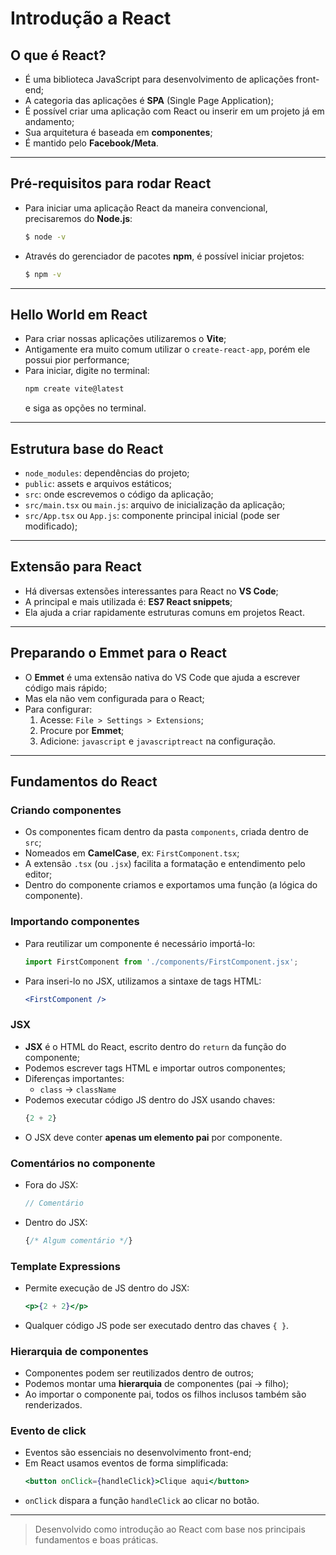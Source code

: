 
# Introdução a React

## O que é React?

- É uma biblioteca JavaScript para desenvolvimento de aplicações front-end;
- A categoria das aplicações é **SPA** (Single Page Application);
- É possível criar uma aplicação com React ou inserir em um projeto já em andamento;
- Sua arquitetura é baseada em **componentes**;
- É mantido pelo **Facebook/Meta**.

---

## Pré-requisitos para rodar React

- Para iniciar uma aplicação React da maneira convencional, precisaremos do **Node.js**:
  ```bash
  $ node -v
  ```
- Através do gerenciador de pacotes **npm**, é possível iniciar projetos:
  ```bash
  $ npm -v
  ```

---

## Hello World em React

- Para criar nossas aplicações utilizaremos o **Vite**;
- Antigamente era muito comum utilizar o `create-react-app`, porém ele possui pior performance;
- Para iniciar, digite no terminal:
  ```bash
  npm create vite@latest
  ```
  e siga as opções no terminal.

---

## Estrutura base do React

- `node_modules`: dependências do projeto;
- `public`: assets e arquivos estáticos;
- `src`: onde escrevemos o código da aplicação;
- `src/main.tsx` ou `main.js`: arquivo de inicialização da aplicação;
- `src/App.tsx` ou `App.js`: componente principal inicial (pode ser modificado);

---

## Extensão para React

- Há diversas extensões interessantes para React no **VS Code**;
- A principal e mais utilizada é: **ES7 React snippets**;
- Ela ajuda a criar rapidamente estruturas comuns em projetos React.

---

## Preparando o Emmet para o React

- O **Emmet** é uma extensão nativa do VS Code que ajuda a escrever código mais rápido;
- Mas ela não vem configurada para o React;
- Para configurar:
  1. Acesse: `File > Settings > Extensions`;
  2. Procure por **Emmet**;
  3. Adicione: `javascript` e `javascriptreact` na configuração.

---

## Fundamentos do React

### Criando componentes

- Os componentes ficam dentro da pasta `components`, criada dentro de `src`;
- Nomeados em **CamelCase**, ex: `FirstComponent.tsx`;
- A extensão `.tsx` (ou `.jsx`) facilita a formatação e entendimento pelo editor;
- Dentro do componente criamos e exportamos uma função (a lógica do componente).

### Importando componentes

- Para reutilizar um componente é necessário importá-lo:
  ```js
  import FirstComponent from './components/FirstComponent.jsx';
  ```
- Para inseri-lo no JSX, utilizamos a sintaxe de tags HTML:
  ```jsx
  <FirstComponent />
  ```

### JSX

- **JSX** é o HTML do React, escrito dentro do `return` da função do componente;
- Podemos escrever tags HTML e importar outros componentes;
- Diferenças importantes:
  - `class` → `className`
- Podemos executar código JS dentro do JSX usando chaves:
  ```jsx
  {2 + 2}
  ```
- O JSX deve conter **apenas um elemento pai** por componente.

### Comentários no componente

- Fora do JSX:
  ```js
  // Comentário
  ```
- Dentro do JSX:
  ```jsx
  {/* Algum comentário */}
  ```

### Template Expressions

- Permite execução de JS dentro do JSX:
  ```jsx
  <p>{2 + 2}</p>
  ```
- Qualquer código JS pode ser executado dentro das chaves `{ }`.

### Hierarquia de componentes

- Componentes podem ser reutilizados dentro de outros;
- Podemos montar uma **hierarquia** de componentes (pai → filho);
- Ao importar o componente pai, todos os filhos inclusos também são renderizados.

### Evento de click

- Eventos são essenciais no desenvolvimento front-end;
- Em React usamos eventos de forma simplificada:
  ```jsx
  <button onClick={handleClick}>Clique aqui</button>
  ```
- `onClick` dispara a função `handleClick` ao clicar no botão.

---

> Desenvolvido como introdução ao React com base nos principais fundamentos e boas práticas.
